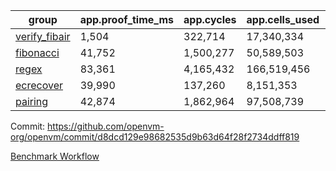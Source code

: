 | group | app.proof_time_ms | app.cycles | app.cells_used | leaf.proof_time_ms | leaf.cycles | leaf.cells_used |
| -- | -- | -- | -- | -- | -- | -- |
| [verify_fibair](https://github.com/openvm-org/openvm/blob/benchmark-results/benchmarks-pr/1778/verify_fibair-d8dcd129e98682535d9b63d64f28f2734ddff819.md) | 1,504 |  322,714 |  17,340,334 |- | - | - |
| [fibonacci](https://github.com/openvm-org/openvm/blob/benchmark-results/benchmarks-pr/1778/fibonacci-d8dcd129e98682535d9b63d64f28f2734ddff819.md) | 41,752 |  1,500,277 |  50,589,503 |- | - | - |
| [regex](https://github.com/openvm-org/openvm/blob/benchmark-results/benchmarks-pr/1778/regex-d8dcd129e98682535d9b63d64f28f2734ddff819.md) | 83,361 |  4,165,432 |  166,519,456 |- | - | - |
| [ecrecover](https://github.com/openvm-org/openvm/blob/benchmark-results/benchmarks-pr/1778/ecrecover-d8dcd129e98682535d9b63d64f28f2734ddff819.md) | 39,990 |  137,260 |  8,151,353 |- | - | - |
| [pairing](https://github.com/openvm-org/openvm/blob/benchmark-results/benchmarks-pr/1778/pairing-d8dcd129e98682535d9b63d64f28f2734ddff819.md) | 42,874 |  1,862,964 |  97,508,739 |- | - | - |


Commit: https://github.com/openvm-org/openvm/commit/d8dcd129e98682535d9b63d64f28f2734ddff819

[Benchmark Workflow](https://github.com/openvm-org/openvm/actions/runs/15842308986)
